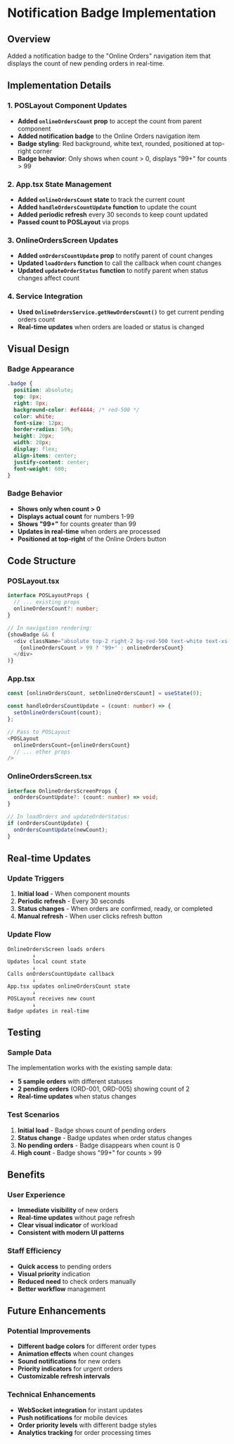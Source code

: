 # Notification Badge Implementation

## Overview
Added a notification badge to the "Online Orders" navigation item that displays the count of new pending orders in real-time.

## Implementation Details

### 1. POSLayout Component Updates
- **Added `onlineOrdersCount` prop** to accept the count from parent component
- **Added notification badge** to the Online Orders navigation item
- **Badge styling**: Red background, white text, rounded, positioned at top-right corner
- **Badge behavior**: Only shows when count > 0, displays "99+" for counts > 99

### 2. App.tsx State Management
- **Added `onlineOrdersCount` state** to track the current count
- **Added `handleOrdersCountUpdate` function** to update the count
- **Added periodic refresh** every 30 seconds to keep count updated
- **Passed count to POSLayout** via props

### 3. OnlineOrdersScreen Updates
- **Added `onOrdersCountUpdate` prop** to notify parent of count changes
- **Updated `loadOrders` function** to call the callback when count changes
- **Updated `updateOrderStatus` function** to notify parent when status changes affect count

### 4. Service Integration
- **Used `OnlineOrdersService.getNewOrdersCount()`** to get current pending orders count
- **Real-time updates** when orders are loaded or status is changed

## Visual Design

### Badge Appearance
```css
.badge {
  position: absolute;
  top: 8px;
  right: 8px;
  background-color: #ef4444; /* red-500 */
  color: white;
  font-size: 12px;
  border-radius: 50%;
  height: 20px;
  width: 20px;
  display: flex;
  align-items: center;
  justify-content: center;
  font-weight: 600;
}
```

### Badge Behavior
- **Shows only when count > 0**
- **Displays actual count** for numbers 1-99
- **Shows "99+"** for counts greater than 99
- **Updates in real-time** when orders are processed
- **Positioned at top-right** of the Online Orders button

## Code Structure

### POSLayout.tsx
```typescript
interface POSLayoutProps {
  // ... existing props
  onlineOrdersCount?: number;
}

// In navigation rendering:
{showBadge && (
  <div className="absolute top-2 right-2 bg-red-500 text-white text-xs rounded-full h-5 w-5 flex items-center justify-center font-semibold">
    {onlineOrdersCount > 99 ? '99+' : onlineOrdersCount}
  </div>
)}
```

### App.tsx
```typescript
const [onlineOrdersCount, setOnlineOrdersCount] = useState(0);

const handleOrdersCountUpdate = (count: number) => {
  setOnlineOrdersCount(count);
};

// Pass to POSLayout
<POSLayout
  onlineOrdersCount={onlineOrdersCount}
  // ... other props
/>
```

### OnlineOrdersScreen.tsx
```typescript
interface OnlineOrdersScreenProps {
  onOrdersCountUpdate?: (count: number) => void;
}

// In loadOrders and updateOrderStatus:
if (onOrdersCountUpdate) {
  onOrdersCountUpdate(newCount);
}
```

## Real-time Updates

### Update Triggers
1. **Initial load** - When component mounts
2. **Periodic refresh** - Every 30 seconds
3. **Status changes** - When orders are confirmed, ready, or completed
4. **Manual refresh** - When user clicks refresh button

### Update Flow
```
OnlineOrdersScreen loads orders
        ↓
Updates local count state
        ↓
Calls onOrdersCountUpdate callback
        ↓
App.tsx updates onlineOrdersCount state
        ↓
POSLayout receives new count
        ↓
Badge updates in real-time
```

## Testing

### Sample Data
The implementation works with the existing sample data:
- **5 sample orders** with different statuses
- **2 pending orders** (ORD-001, ORD-005) showing count of 2
- **Real-time updates** when status changes

### Test Scenarios
1. **Initial load** - Badge shows count of pending orders
2. **Status change** - Badge updates when order status changes
3. **No pending orders** - Badge disappears when count is 0
4. **High count** - Badge shows "99+" for counts > 99

## Benefits

### User Experience
- **Immediate visibility** of new orders
- **Real-time updates** without page refresh
- **Clear visual indicator** of workload
- **Consistent with modern UI patterns**

### Staff Efficiency
- **Quick access** to pending orders
- **Visual priority** indication
- **Reduced need** to check orders manually
- **Better workflow** management

## Future Enhancements

### Potential Improvements
- **Different badge colors** for different order types
- **Animation effects** when count changes
- **Sound notifications** for new orders
- **Priority indicators** for urgent orders
- **Customizable refresh intervals**

### Technical Enhancements
- **WebSocket integration** for instant updates
- **Push notifications** for mobile devices
- **Order priority levels** with different badge styles
- **Analytics tracking** for order processing times













